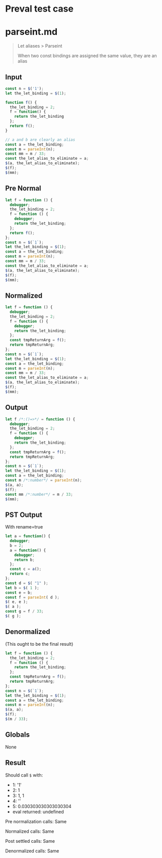 # Preval test case

# parseint.md

> Let aliases > Parseint
>
> When two const bindings are assigned the same value, they are an alias

## Input

`````js filename=intro
const n = $('1');
let the_let_binding = $(1);

function f() {
  the_let_binding = 2;
  f = function() {
    return the_let_binding
  };
  return f();
}

// a and b are clearly an alias
const a = the_let_binding;
const m = parseInt(n);
const mm = m / 33;
const the_let_alias_to_eliminate = a;
$(a, the_let_alias_to_eliminate);
$(f);
$(mm);
`````

## Pre Normal


`````js filename=intro
let f = function () {
  debugger;
  the_let_binding = 2;
  f = function () {
    debugger;
    return the_let_binding;
  };
  return f();
};
const n = $(`1`);
let the_let_binding = $(1);
const a = the_let_binding;
const m = parseInt(n);
const mm = m / 33;
const the_let_alias_to_eliminate = a;
$(a, the_let_alias_to_eliminate);
$(f);
$(mm);
`````

## Normalized


`````js filename=intro
let f = function () {
  debugger;
  the_let_binding = 2;
  f = function () {
    debugger;
    return the_let_binding;
  };
  const tmpReturnArg = f();
  return tmpReturnArg;
};
const n = $(`1`);
let the_let_binding = $(1);
const a = the_let_binding;
const m = parseInt(n);
const mm = m / 33;
const the_let_alias_to_eliminate = a;
$(a, the_let_alias_to_eliminate);
$(f);
$(mm);
`````

## Output


`````js filename=intro
let f /*:()=>*/ = function () {
  debugger;
  the_let_binding = 2;
  f = function () {
    debugger;
    return the_let_binding;
  };
  const tmpReturnArg = f();
  return tmpReturnArg;
};
const n = $(`1`);
let the_let_binding = $(1);
const a = the_let_binding;
const m /*:number*/ = parseInt(n);
$(a, a);
$(f);
const mm /*:number*/ = m / 33;
$(mm);
`````

## PST Output

With rename=true

`````js filename=intro
let a = function() {
  debugger;
  b = 2;
  a = function() {
    debugger;
    return b;
  };
  const c = a();
  return c;
};
const d = $( "1" );
let b = $( 1 );
const e = b;
const f = parseInt( d );
$( e, e );
$( a );
const g = f / 33;
$( g );
`````

## Denormalized

(This ought to be the final result)


`````js filename=intro
let f = function () {
  the_let_binding = 2;
  f = function () {
    return the_let_binding;
  };
  const tmpReturnArg = f();
  return tmpReturnArg;
};
const n = $(`1`);
let the_let_binding = $(1);
const a = the_let_binding;
const m = parseInt(n);
$(a, a);
$(f);
$(m / 33);
`````

## Globals

None

## Result

Should call `$` with:
 - 1: '1'
 - 2: 1
 - 3: 1, 1
 - 4: '<function>'
 - 5: 0.030303030303030304
 - eval returned: undefined

Pre normalization calls: Same

Normalized calls: Same

Post settled calls: Same

Denormalized calls: Same

